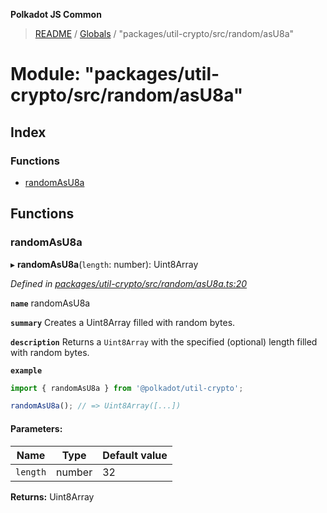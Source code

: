 **Polkadot JS Common**

> [README](../README.md) / [Globals](../globals.md) / "packages/util-crypto/src/random/asU8a"

# Module: "packages/util-crypto/src/random/asU8a"

## Index

### Functions

* [randomAsU8a](_packages_util_crypto_src_random_asu8a_.md#randomasu8a)

## Functions

### randomAsU8a

▸ **randomAsU8a**(`length`: number): Uint8Array

*Defined in [packages/util-crypto/src/random/asU8a.ts:20](https://github.com/polkadot-js/common/blob/ce964d2f/packages/util-crypto/src/random/asU8a.ts#L20)*

**`name`** randomAsU8a

**`summary`** Creates a Uint8Array filled with random bytes.

**`description`** 
Returns a `Uint8Array` with the specified (optional) length filled with random bytes.

**`example`** 
<BR>

```javascript
import { randomAsU8a } from '@polkadot/util-crypto';

randomAsU8a(); // => Uint8Array([...])
```

#### Parameters:

Name | Type | Default value |
------ | ------ | ------ |
`length` | number | 32 |

**Returns:** Uint8Array
